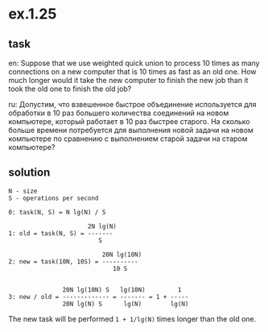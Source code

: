 # ex.1.25

## task

en: Suppose that we use weighted quick union to process 10 times as
many connections on a new computer that is 10 times as fast as an
old one. How much longer would it take the new computer to finish
the new job than it took the old one to finish the old job?

ru: Допустим, что взвешенное быстрое объединение используется для
обработки в 10 раз большего количества соединений на новом
компьютере, который работает в 10 раз быстрее старого. На сколько
больше времени потребуется для выполнения новой задачи на новом
компьютере по сравнению с выполнением старой задачи на старом
компьютере?

## solution

```
N - size
S - operations per second

0: task(N, S) = N lg(N) / S

                      2N lg(N)
1: old = task(N, S) = -------
                         S

		                  20N lg(10N)
2: new = task(10N, 10S) = ----------
                             10 S


               20N lg(10N) S   lg(10N)         1
3: new / old = ------------- = ------- = 1 + -----
               20N lg(N) S      lg(N)        lg(N)
```

 The new task will be performed `1 + 1/lg(N)` times longer than the old one.
